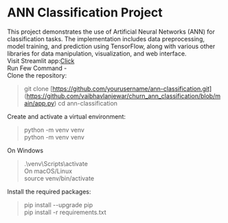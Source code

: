 # ANN Classification Project
This project demonstrates the use of Artificial Neural Networks (ANN) for classification tasks. The implementation includes data preprocessing, model training, and prediction using TensorFlow, along with various other libraries for data manipulation, visualization, and web interface.
<br>
Visit Streamlit app:<a href="https://ann-churn-classification-vnbl.streamlit.app/">Click</a>
<br>
Run Few Command -<br>
Clone the repository:<br>
>git clone [https://github.com/yourusername/ann-classification.git]<br>(https://github.com/vaibhavlanjewar/churn_ann_classification/blob/main/app.py)
>cd ann-classification<br>

Create and activate a virtual environment:<br>
>python -m venv venv<br>
>python -m venv venv<br>

On Windows<br>
>.\venv\Scripts\activate <br>
 On macOS/Linux <br>
>source venv/bin/activate

Install the required packages:<br>
>pip install --upgrade pip <br>
>pip install -r requirements.txt


<br>
